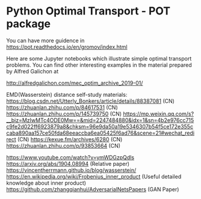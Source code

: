 # Python Optimal Transport - POT package

You can have more guidence in 
https://pot.readthedocs.io/en/gromov/index.html

Here are some Jupyter notebooks which illustrate simple optimal transport problems. You can find other interesting examples in the material prepared by Alfred Galichon at

http://alfredgalichon.com/mec_optim_archive_2019-01/


EMD(Wasserstein) distance self-study materials:
https://blog.csdn.net/Utterly_Bonkers/article/details/88387081 (CN)
https://zhuanlan.zhihu.com/p/84617531   (CN)
https://zhuanlan.zhihu.com/p/145739750    (CN)
https://mp.weixin.qq.com/s?__biz=MzIwMTc4ODE0Mw==&mid=2247484880&idx=1&sn=4b2e976cc715c9fe2d022ff6923879a8&chksm=96e9da50a19e5346307b54f5ce172e355ccaba890aa157ce50fda68eeaccba6ea05425f6ad76&scene=21#wechat_redirect  (CN)
https://kexue.fm/archives/6280  (CN)
https://zhuanlan.zhihu.com/p/93853664 (CN)

https://www.youtube.com/watch?v=ymWDGzpQdls
https://arxiv.org/abs/1904.08994    (Relative paper)
https://vincentherrmann.github.io/blog/wasserstein/
https://en.wikipedia.org/wiki/Frobenius_inner_product  (Useful detailed knowledge about inner product)
https://github.com/zhangqianhui/AdversarialNetsPapers  (GAN Paper)
